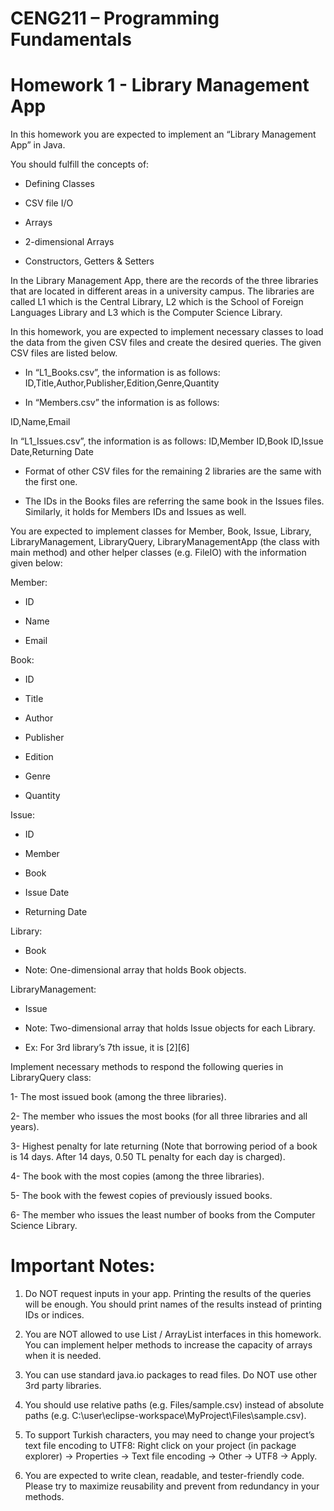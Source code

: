 # CENG211 – Programming Fundamentals
# Homework 1 - Library Management App

In this homework you are expected to implement an “Library Management App” in Java.

You should fulfill the concepts of:

* Defining Classes

* CSV file I/O

* Arrays

* 2-dimensional Arrays

* Constructors, Getters & Setters

In the Library Management App, there are the records of the three libraries that are located in different areas in a university campus. The libraries are called L1 which is the Central Library, L2 which is the School of Foreign Languages Library and L3 which is the Computer Science Library.

In this homework, you are expected to implement necessary classes to load the data from the given CSV files and create the desired queries. The given CSV files are listed below.

* In “L1_Books.csv”, the information is as follows: ID,Title,Author,Publisher,Edition,Genre,Quantity

* In “Members.csv” the information is as follows:

ID,Name,Email

In “L1_Issues.csv”, the information is as follows: ID,Member ID,Book ID,Issue Date,Returning Date

* Format of other CSV files for the remaining 2 libraries are the same with the first one.

* The IDs in the Books files are referring the same book in the Issues files. Similarly, it holds for Members IDs and Issues as well.

You are expected to implement classes for Member, Book, Issue, Library, LibraryManagement, LibraryQuery, LibraryManagementApp (the class with main method) and other helper classes (e.g. FileIO) with the information given below:

Member:

- ID

- Name

- Email

Book:

- ID

- Title

- Author

- Publisher

- Edition

- Genre

- Quantity

Issue:
- ID

- Member

- Book

- Issue Date

- Returning Date

Library:

- Book

- Note: One-dimensional array that holds Book objects.

LibraryManagement:

- Issue

- Note: Two-dimensional array that holds Issue objects for each Library.

- Ex: For 3rd library’s 7th issue, it is [2][6]

Implement necessary methods to respond the following queries in LibraryQuery class:

1- The most issued book (among the three libraries).

2- The member who issues the most books (for all three libraries and all years).

3- Highest penalty for late returning (Note that borrowing period of a book is 14 days. After 14 days, 0.50 TL penalty for each day is charged).

4- The book with the most copies (among the three libraries).

5- The book with the fewest copies of previously issued books.

6- The member who issues the least number of books from the Computer Science Library.

# Important Notes:
1. Do NOT request inputs in your app. Printing the results of the queries will be enough. You should print names of the results instead of printing IDs or indices. 
 
2. You are NOT allowed to use List / ArrayList interfaces in this homework. You can implement helper methods to increase the capacity of arrays when it is needed.
 
3. You can use standard java.io packages to read files. Do NOT use other 3rd party libraries.

4. You should use relative paths (e.g. Files/sample.csv) instead of absolute paths (e.g. C:\\user\\eclipse-workspace\\MyProject\\Files\\sample.csv).

5. To support Turkish characters, you may need to change your project’s text file encoding to UTF8: Right click on your project (in package explorer) → Properties → Text file encoding → Other → UTF8 → Apply.

6. You are expected to write clean, readable, and tester-friendly code. Please try to maximize reusability and prevent from redundancy in your methods.
